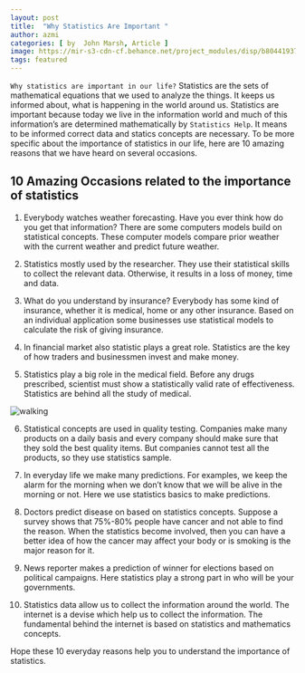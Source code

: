 ```yaml
---
layout: post
title:  "Why Statistics Are Important "
author: azmi
categories: [ by  John Marsh, Article ]
image: https://mir-s3-cdn-cf.behance.net/project_modules/disp/b804419370033.5602db826334d.png
tags: featured
---
```

`Why statistics are important in our life?` Statistics are the sets of mathematical equations that we used to analyze the things. It keeps us informed about, what is happening in the world around us. Statistics are important because today we live in the information world and much of this information’s are determined mathematically by `Statistics Help`. It means to be informed correct data and statics concepts are necessary. To be more specific about the importance of statistics in our life, here are 10 amazing reasons that we have heard on several occasions.

## 10 Amazing Occasions related to the importance of statistics
1) Everybody watches weather forecasting. Have you ever think how do you get that information? There are some computers models build on statistical concepts. These computer models compare prior weather with the current weather and predict future weather.

2) Statistics mostly used by the researcher. They use their statistical skills to collect the relevant data. Otherwise, it results in a loss of money, time and data.

3) What do you understand by insurance? Everybody has some kind of insurance, whether it is medical, home or any other insurance. Based on an individual application some businesses use statistical models to calculate the risk of giving insurance.

4) In financial market also statistic plays a great role. Statistics are the key of how traders and businessmen invest and make money.

5) Statistics play a big role in the medical field. Before any drugs prescribed, scientist must show a statistically valid rate of effectiveness. Statistics are behind all the study of medical.

![walking](https://mir-s3-cdn-cf.behance.net/project_modules/2800_opt_1/83c6bf20364255.562ecbb048e21.jpg)

6) Statistical concepts are used in quality testing. Companies make many products on a daily basis and every company should make sure that they sold the best quality items. But companies cannot test all the products, so they use statistics sample.

7) In everyday life we make many predictions. For examples, we keep the alarm for the morning when we don’t know that we will be alive in the morning or not. Here we use statistics basics to make predictions.

8) Doctors predict disease on based on statistics concepts. Suppose a survey shows that 75%-80% people have cancer and not able to find the reason. When the statistics become involved, then you can have a better idea of how the cancer may affect your body or is smoking is the major reason for it.

9) News reporter makes a prediction of winner for elections based on political campaigns. Here statistics play a strong part in who will be your governments.

10) Statistics data allow us to collect the information around the world. The internet is a devise which help us to collect the information. The fundamental behind the internet is based on statistics and mathematics concepts.

Hope these 10 everyday reasons help you to understand the importance of statistics.
